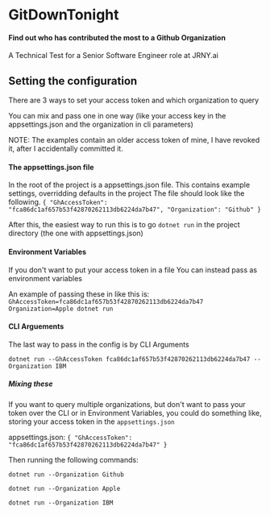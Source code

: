 # GitDownTonight
#### Find out who has contributed the most to a Github Organization
A Technical Test for a Senior Software Engineer role at JRNY.ai


## Setting the configuration
There are 3 ways to set your access token and which organization to query

You can mix and pass one in one way (like your access key in the appsettings.json and the organization in cli parameters)

NOTE: The examples contain an older access token of mine, I have revoked it, after I accidentally committed it.

#### The appsettings.json file
In the root of the project is a appsettings.json file.
This contains example settings, overridding defaults in the project
The file should look like the following. 
`{
    "GhAccessToken": "fca86dc1af657b53f42870262113db6224da7b47",
    "Organization": "Github"
 }`
 
 After this, the easiest way to run this is to go
 `dotnet run` in the project directory (the one with appsettings.json)

#### Environment Variables
If you don't want to put your access token in a file
You can instead pass as environment variables

An example of passing these in like this is: 
 `GhAccessToken=fca86dc1af657b53f42870262113db6224da7b47 Organization=Apple dotnet run`
 
#### CLI Arguements
The last way to pass in the config is by CLI Arguments

`dotnet run --GhAccessToken fca86dc1af657b53f42870262113db6224da7b47 --Organization IBM `
 
 
 ##### Mixing these
 If you want to query multiple organizations, but don't want to pass your token over the CLI or in Environment Variables, you could do something like, storing your access token in the `appsettings.json`
 
 appsettings.json:
 `{
      "GhAccessToken": "fca86dc1af657b53f42870262113db6224da7b47"
 }`
 
 Then running the following commands:
 
 `dotnet run --Organization Github`
 
 `dotnet run --Organization Apple`
 
 `dotnet run --Organization IBM`
 